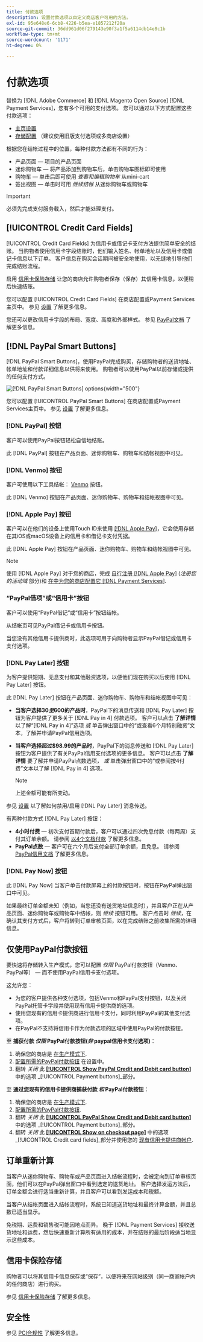 ```yaml
---
title: 付款选项
description: 设置付款选项以自定义商店客户可用的方法。
exl-id: 95e648e6-6cb8-4226-b5ea-e1857212f20a
source-git-commit: 36dd961d06f279143e90f3a1f5a6114db14e8c1b
workflow-type: tm+mt
source-wordcount: '1171'
ht-degree: 0%

---
```


# 付款选项

替换为 [!DNL Adobe Commerce] 和 [!DNL Magento Open Source] [!DNL Payment Services]，您有多个可用的支付选项。 您可以通过以下方式配置这些付款选项：

* [主页设置](payments-home.md)
* [存储配置](configure-admin.md) （建议使用旧版支付选项或多商店设置）

根据您在结帐过程中的位置，每种付款方法都有不同的行为：

* 产品页面 — 项目的产品页面
* 迷你购物车 — 将产品添加到购物车后，单击购物车图标即可使用
* 购物车 — 单击后即可使用 _查看和编辑购物车_ 从mini-cart
* 签出视图 — 单击时可用 _继续结帐_ 从迷你购物车或购物车

>[!IMPORTANT]
>
>必须先完成支付服务载入，然后才能处理支付。

## [!UICONTROL Credit Card Fields]

[!UICONTROL Credit Card Fields] 为信用卡或借记卡支付方法提供简单安全的结账。 当购物者使用信用卡字段结账时，他们输入姓名、帐单地址以及信用卡或借记卡信息以下订单。 客户信息在购买会话期间被安全地使用，以无缝地引导他们完成结账流程。

启用 [信用卡保险存储](#vaulting) 让您的商店允许购物者保存（保存）其信用卡信息，以便稍后快速结账。

您可以配置 [!UICONTROL Credit Card Fields] 在商店配置或Payment Services主页中。 参见 [设置](settings.md#credit-card-fields) 了解更多信息。

您还可以更改信用卡字段的布局、宽度、高度和外部样式。 参见 [PayPal文档](https://developer.paypal.com/docs/checkout/advanced/customize/card-field-style/) 了解更多信息。

## [!DNL PayPal Smart Buttons]

[!DNL PayPal Smart Buttons]，使用PayPal完成购买，存储购物者的送货地址、帐单地址和付款详细信息以供将来使用。 购物者可以使用PayPal以前存储或提供的任何支付方式。

![[!DNL PayPal Smart Buttons] options](assets/payment-buttons.png){width="500"}

您可以配置 [!UICONTROL PayPal Smart Buttons] 在商店配置或Payment Services主页中。  参见 [设置](settings.md#payment-buttons) 了解更多信息。

### [!DNL PayPal] 按钮

客户可以使用PayPal按钮轻松自信地结账。

此 [!DNL PayPal] 按钮在产品页面、迷你购物车、购物车和结帐视图中可见。

### [!DNL Venmo] 按钮

客户可使用以下工具结帐： [Venmo](https://venmo.com/) 按钮。

此 [!DNL Venmo] 按钮在产品页面、迷你购物车、购物车和结帐视图中可见。

### [!DNL Apple Pay] 按钮

客户可以在他们的设备上使用Touch ID来使用 [[!DNL Apple Pay]](https://www.apple.com/apple-pay/)，它会使用存储在其iOS或macOS设备上的信用卡和借记卡支付凭据。

此 [!DNL Apple Pay] 按钮在产品页面、迷你购物车、购物车和结帐视图中可见。

>[!NOTE]
>
> 使用 [!DNL Apple Pay] 对于您的商店，完成 [自行注册 [!DNL Apple Pay]](https://developer.paypal.com/docs/checkout/apm/apple-pay/#register-your-live-domain) (_注册您的活动域_ 部分)和 [在中为您的商店配置它 [!DNL Payment Services]](settings.md#payment-buttons).

### “PayPal借项”或“信用卡”按钮

客户可以使用“PayPal借记”或“信用卡”按钮结帐。

从结帐页可见PayPal借记卡或信用卡按钮。

当您没有其他信用卡提供商时，此选项可用于向购物者显示PayPal借记或信用卡支付选项。

### [!DNL Pay Later] 按钮

为客户提供短期、无息支付和其他融资选项，以便他们现在购买以后使用 [!DNL Pay Later] 按钮。

此 [!DNL Pay Later] 按钮在产品页面、迷你购物车、购物车和结帐视图中可见：

* **当客户选择$30至$600的产品时**，PayPal下的消息传送和 [!DNL Pay Later] 按钮为客户提供了更多关于 [!DNL Pay in 4] 付款选项。 客户可以点击 **了解详情** 以了解“[!DNL Pay in 4]”选项 _或_ 单击弹出窗口中的“或查看6个月特别融资”文本，了解并申请PayPal信用选项。
* **当客户选择超过$98.99的产品时**，PayPal下的消息传送和 [!DNL Pay Later] 按钮为客户提供了有关PayPal信用支付选项的更多信息。 客户可以点击 **了解详情** 要了解并申请PayPal点数选项， _或_ 单击弹出窗口中的“或参阅按4付费”文本以了解 [!DNL Pay in 4] 选项。

  >[!NOTE]
  >
  >上述金额可能有所变动。

参见 [设置](settings.md#payment-buttons) 以了解如何禁用/启用 [!DNL Pay Later] 消息传送。

有两种付款方式 [!DNL Pay Later] 按钮：

* **4小时付费** — 初次支付首期付款后，客户可以通过四次免息付款（每两周）支付其订单余额。 请参阅 [以4个文档付款](https://www.paypal.com/us/digital-wallet/ways-to-pay/buy-now-pay-later) 了解更多信息。
* **PayPal点数** — 客户可在六个月后支付全部订单余额，且免息。 请参阅 [PayPal信用文档](https://www.paypal.com/us/webapps/mpp/paypal-credit) 了解更多信息。

### [!DNL Pay Now] 按钮

此 [!DNL Pay Now] 当客户单击付款屏幕上的付款按钮时，按钮在PayPal弹出窗口中可见。

如果最终订单金额未知（例如，当您还没有送货地址信息时），并且客户正在从产品页面、迷你购物车或购物车中结帐，则 _继续_ 按钮可用。 客户点击时 _继续_，在确认其支付方式后，客户将转到订单审核页面，以在完成结账之前收集所需的详细信息。

## 仅使用PayPal付款按钮

要快速将存储转入生产模式，您可以配置 _仅限_ PayPal付款按钮（Venmo、PayPal等） — 而不使用PayPal信用卡支付选项。

这允许您：

* 为您的客户提供各种支付选项，包括Venmo和PayPal支付按钮，以及关闭PayPal托管卡字段并使用现有信用卡提供商的选项。
* 使用您现有的信用卡提供商进行信用卡支付，同时利用PayPal的其他支付选项。
* 在PayPal不支持将信用卡作为付款选项的区域中使用PayPal的付款按钮。

至 **捕获付款 _仅限_ PayPal付款按钮(_非_ paypal信用卡支付选项)**：

1. 确保您的商店是 [在生产模式下](settings.md#enable-payment-services).
1. [配置所需的PayPal付款按钮](settings.md#payment-buttons) 在设置中。
1. 翻转 _关闭_ 此 **[[!UICONTROL Show PayPal Credit and Debit card button]](settings.md#payment-buttons)** 中的选项 _[!UICONTROL Payment buttons]_部分。

至 **通过您现有的信用卡提供商捕获付款 _和_ PayPal付款按钮**：

1. 确保您的商店是 [在生产模式下](settings.md#enable-payment-services).
1. [配置所需的PayPal付款按钮](settings.md#payment-buttons).
1. 翻转 _关闭_ 此 **[[!UICONTROL PayPal Show Credit and Debit card button]](settings.md#payment-buttons)** 中的选项 _[!UICONTROL Payment buttons]_部分。
1. 翻转 _关闭_ 此 **[[!UICONTROL Show on checkout page]](settings.md#credit-card-fields)** 中的选项 _[!UICONTROL Credit card fields]_部分并使用您的 [现有信用卡提供商帐户](https://experienceleague.adobe.com/docs/commerce-admin/stores-sales/payments/payments.html#payments).

## 订单重新计算

当客户从迷你购物车、购物车或产品页面进入结帐流程时，会被定向到订单审核页面，他们可以在PayPal弹出窗口中看到选定的送货地址。 客户选择发运方法后，订单金额会进行适当重新计算，并且客户可以看到发运成本和税额。

当客户从结帐页面进入结帐流程时，系统已知道送货地址和最终计算金额，并且总数已适当显示。

免税期、运费和销售税可能因地点而异。 晚于 [!DNL Payment Services] 接收送货地址和运费，然后快速重新计算所有适用的成本，并在结账的最后阶段适当地显示这些成本。

## 信用卡保险存储

购物者可以将其信用卡信息保存或“保存”，以便将来在网站级别（同一商家帐户内的任何商店）进行购买。

参见 [信用卡保险存储](vaulting.md) 了解更多信息。

## 安全性

参见 [PCI合规性](security.md#pci-compliance) 了解更多信息。
